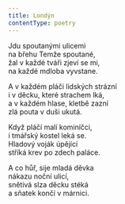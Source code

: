 ```yaml
---
title: Londýn
contentType: poetry
---
```


<section>

Jdu spoutanými ulicemi  
na břehu Temže spoutané,  
žal v každé tváři zjeví se mi,  
na každé mdloba vyvstane.

A v každém pláči lidských strázní  
i v děcku, které strachem lká,  
a v každém hlase, kletbě zazní  
zlá pouta v duši ukutá.

Když pláčí malí kominíčci,  
i tmářský kostel leká se.  
Hladový voják úpějící  
stříká krev po zdech paláce.

A co hůř, sije mladá děvka  
nákazu noční ulicí,  
snětivá slza děcku stéká  
a sňatek končí v márnici.

</section>

